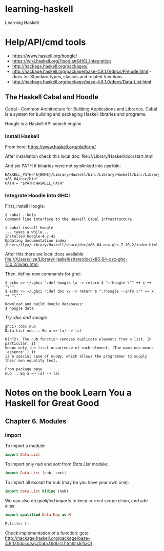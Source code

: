 # learning-haskell
Learning Haskell

# Help/API/cmd tools

- https://www.haskell.org/hoogle/
- https://wiki.haskell.org/Hoogle#GHCi_Integration
- http://hackage.haskell.org/packages/
 - http://hackage.haskell.org/package/base-4.8.1.0/docs/Prelude.html - docs for Standard types, classes and related functions
 - http://hackage.haskell.org/package/base-4.8.1.0/docs/Data-List.html


## The Haskell Cabal and Hoodle

Cabal - Common Architecture for Building Applications and Libraries. Cabal is a system for building and packaging Haskell libraries and programs.

Hoogle is a Haskell API search engine

### Install Haskell

From here: https://www.haskell.org/platform/

After installation check this local doc: file:///Library/Haskell/doc/start.html

And set PATH if binaries were not symlinked into /usr/bin:
```
HASKELL_PATH="${HOME}/Library/Haskell/bin:/Library/Haskell/bin:/Library/Frameworks/GHC.framework/Versions/7.10.2-x86_64/usr/bin"
PATH = "$PATH:HASKELL_PATH"
```

### Integrate Hoodle into GHCi

First, install Hoogle:
```
$ cabal --help
Command line interface to the Haskell Cabal infrastructure.

$ cabal install hoogle
... takes a while...
Installed hoogle-4.2.42
Updating documentation index
/Users/ilya/Library/Haskell/share/doc/x86_64-osx-ghc-7.10.2/index.html
```

After this there are local docs available [file:///Users/ilya/Library/Haskell/share/doc/x86_64-osx-ghc-7.10.2/index.html](file:///Users/ilya/Library/Haskell/share/doc/x86_64-osx-ghc-7.10.2/index.html)

Then, define new commands for ghci:
```
$ echo >> ~/.ghci ':def hoogle \x -> return $ ":!hoogle \"" ++ x ++ "\""'
$ echo >> ~/.ghci ':def doc \x -> return $ ":!hoogle --info \"" ++ x ++ "\""'

Download and build Hoogle databases:
$ hoogle data
```

*Try :doc and :hoogle*
```
ghci> :doc nub
Data.List nub :: Eq a => [a] -> [a]

O(n^2). The nub function removes duplicate elements from a list. In particular, it 
keeps only the first occurrence of each element. (The name nub means `essence'.) It 
is a special case of nubBy, which allows the programmer to supply their own equality test. 

From package base
nub :: Eq a => [a] -> [a]

```

# Notes on the book Learn You a Haskell for Great Good

## Chapter 6. Modules

### Import

To import a module:
```haskell
import Data.List
```

To import only _nub_ and _sort_ from _Data.List_ module:
```haskell
import Data.List (nub, sort)
```

To import all except for _nub_ (may be you have your own one):
```haskell
import Data.List hiding (nub)
```

We can also do *qualified imports* to keep current scope clean, and add alias:
```haskell
import qualified Data.Map as M

M.filter []
```

Check implementation of a function: goto http://hackage.haskell.org/package/base-4.8.1.0/docs/src/Data.OldList.html#isInfixOf


